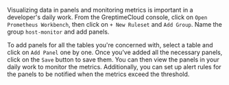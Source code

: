 
Visualizing data in panels and monitoring metrics is important in a developer's daily work. From the GreptimeCloud console, click on `Open Prometheus Workbench`, then click on `+ New Ruleset` and `Add Group`. Name the group `host-monitor` and add panels.

To add panels for all the tables you're concerned with, select a table and click on `Add Panel` one by one. Once you've added all the necessary panels, click on the `Save` button to save them. You can then view the panels in your daily work to monitor the metrics. Additionally, you can set up alert rules for the panels to be notified when the metrics exceed the threshold.

<!-- Can't write anymore, waiting for the new dashboard -->
